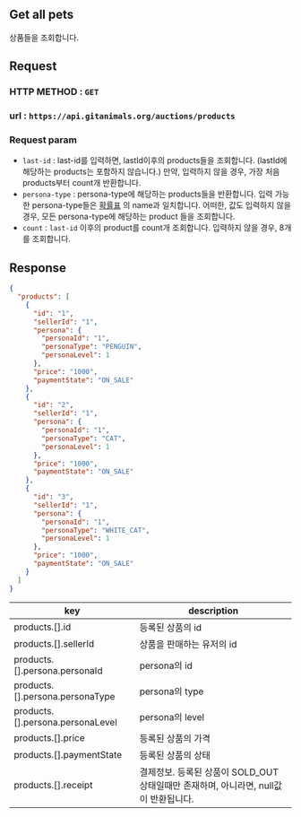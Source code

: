 ## Get all pets

상품들을 조회합니다.

## Request

### HTTP METHOD : `GET`

### url : `https://api.gitanimals.org/auctions/products`

### Request param

- `last-id` : last-id를 입력하면, lastId이후의 products들을 조회합니다. (lastId에 해당하는 products는 포함하지 않습니다.) 만약,
  입력하지 않을 경우, 가장 처음 products부터 count개 반환합니다.   
- `persona-type` : persona-type에 해당하는 products들을 반환합니다. 입력 가능한
  persona-type들은 [확률표](https://github.com/devxb/gitanimals#%EB%93%B1%EC%9E%A5-%EA%B0%80%EB%8A%A5%ED%95%9C-%ED%8E%AB%EB%93%A4)
  의 name과 일치합니다. 어떠한, 값도 입력하지 않을경우, 모든 persona-type에 해당하는 product 들을 조회합니다.   
- `count` : `last-id` 이후의 product를 count개 조회합니다. 입력하지 않을 경우, 8개를 조회합니다.   

## Response

```json
{
  "products": [
    {
      "id": "1",
      "sellerId": "1",
      "persona": {
        "personaId": "1",
        "personaType": "PENGUIN",
        "personaLevel": 1
      },
      "price": "1000",
      "paymentState": "ON_SALE"
    },
    {
      "id": "2",
      "sellerId": "1",
      "persona": {
        "personaId": "1",
        "personaType": "CAT",
        "personaLevel": 1
      },
      "price": "1000",
      "paymentState": "ON_SALE"
    },
    {
      "id": "3",
      "sellerId": "1",
      "persona": {
        "personaId": "1",
        "personaType": "WHITE_CAT",
        "personaLevel": 1
      },
      "price": "1000",
      "paymentState": "ON_SALE"
    }
  ]
}
```

| key                              | description                                            |
|----------------------------------|--------------------------------------------------------|
| products.[].id                   | 등록된 상품의 id                                             |
| products.[].sellerId             | 상품을 판매하는 유저의 id                                        |
| products.[].persona.personaId    | persona의 id                                            |
| products.[].persona.personaType  | persona의 type                                          |
| products.[].persona.personaLevel | persona의 level                                         |
| products.[].price                | 등록된 상품의 가격                                             |
| products.[].paymentState         | 등록된 상품의 상태                                             |
| products.[].receipt              | 결제정보. 등록된 상품이 SOLD_OUT 상태일때만 존재하며, 아니라면, null값이 반환됩니다. |

